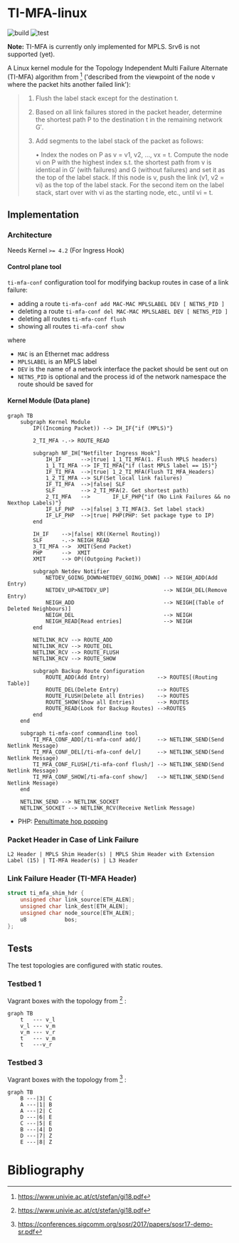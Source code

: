 # TI-MFA-linux
![build](https://github.com/sebasnabas/TI-MFA-linux/actions/workflows/build.yml/badge.svg)
![test](https://github.com/sebasnabas/TI-MFA-linux/actions/workflows/test.yml/badge.svg)

**Note:** TI-MFA is currently only implemented for MPLS. Srv6 is not supported (yet).

A Linux kernel module for the Topology Independent Multi Failure Alternate (TI-MFA) algorithm from [^1] ('described from the viewpoint of the node v where the packet hits another failed link'):
>   1) Flush the label stack except for the destination t.
>   2) Based on all link failures stored in the packet header,
>       determine the shortest path P to the destination t in the
>       remaining network G′.
>   3) Add segments to the label stack of the packet as follows:
>
>       • Index the nodes on P as v = v1, v2, …, vx = t.
>           Compute the node vi on P with the highest index s.t. the shortest path from v is identical in G′ (with failures) and G (without failures) and set it as the top of the label stack.
>           If this node is v, push the link (v1, v2 = vi) as the top of the label stack.
>           For the second item on the label stack, start over with vi as the starting node, etc., until vi = t.

## Implementation

### Architecture
Needs Kernel `>= 4.2` (For Ingress Hook)

#### Control plane tool
`ti-mfa-conf` configuration tool for modifying backup routes in case of a link failure:
* adding a route      `ti-mfa-conf add MAC-MAC MPLSLABEL DEV [ NETNS_PID ]`
* deleting a route    `ti-mfa-conf del MAC-MAC MPLSLABEL DEV [ NETNS_PID ]`
* deleting all routes `ti-mfa-conf flush`
* showing all routes  `ti-mfa-conf show`

where
* `MAC` is an Ethernet mac address
* `MPLSLABEL` is an MPLS label
* `DEV` is the name of a network interface the packet should be sent out on
* `NETNS_PID` is optional and the process id of the network namespace the route should be saved for


#### Kernel Module (Data plane)
```mermaid
graph TB
    subgraph Kernel Module
        IP((Incoming Packet)) --> IH_IF{"if (MPLS)"}

        2_TI_MFA -.-> ROUTE_READ

        subgraph NF_IH["Netfilter Ingress Hook"]
            IH_IF      -->|true| 1_1_TI_MFA(1. Flush MPLS headers)
            1_1_TI_MFA --> IF_TI_MFA{"if (last MPLS label == 15)"}
            IF_TI_MFA  -->|true| 1_2_TI_MFA(Flush TI_MFA_Headers)
            1_2_TI_MFA --> SLF(Set local link failures)
            IF_TI_MFA  -->|false| SLF
            SLF        --> 2_TI_MFA(2. Get shortest path)
            2_TI_MFA   -->       IF_LF_PHP{"if (No Link Failures && no Nexthop Labels)"}
            IF_LF_PHP  -->|false| 3_TI_MFA(3. Set label stack)
            IF_LF_PHP  -->|true| PHP(PHP: Set package type to IP)
        end

        IH_IF    -->|false| KR((Kernel Routing))
        SLF      -.-> NEIGH_READ
        3_TI_MFA -->  XMIT(Send Packet)
        PHP      -->  XMIT
        XMIT     --> OP((Outgoing Packet))

        subgraph Netdev Notifier
            NETDEV_GOING_DOWN>NETDEV_GOING_DOWN] --> NEIGH_ADD(Add Entry)
            NETDEV_UP>NETDEV_UP]                 --> NEIGH_DEL(Remove Entry)
            NEIGH_ADD                            --> NEIGH[(Table of Deleted Neighbours)]
            NEIGH_DEL                            --> NEIGH
            NEIGH_READ[Read entries]             --> NEIGH
        end

        NETLINK_RCV --> ROUTE_ADD
        NETLINK_RCV --> ROUTE_DEL
        NETLINK_RCV --> ROUTE_FLUSH
        NETLINK_RCV --> ROUTE_SHOW

        subgraph Backup Route Configuration
            ROUTE_ADD(Add Entry)               --> ROUTES[(Routing Table)]
            ROUTE_DEL(Delete Entry)            --> ROUTES
            ROUTE_FLUSH(Delete all Entries)    --> ROUTES
            ROUTE_SHOW(Show all Entries)       --> ROUTES
            ROUTE_READ(Look for Backup Routes) -->ROUTES
        end
    end

    subgraph ti-mfa-conf commandline tool
        TI_MFA_CONF_ADD[/ti-mfa-conf add/]     --> NETLINK_SEND(Send Netlink Message)
        TI_MFA_CONF_DEL[/ti-mfa-conf del/]     --> NETLINK_SEND(Send Netlink Message)
        TI_MFA_CONF_FLUSH[/ti-mfa-conf flush/] --> NETLINK_SEND(Send Netlink Message)
        TI_MFA_CONF_SHOW[/ti-mfa-conf show/]   --> NETLINK_SEND(Send Netlink Message)
    end

    NETLINK_SEND --> NETLINK_SOCKET
    NETLINK_SOCKET --> NETLINK_RCV(Receive Netlink Message)
```
* PHP: [Penultimate hop popping](https://www.rfc-editor.org/rfc/rfc3031.html#section-3.16)


### Packet Header in Case of Link Failure
```
L2 Header | MPLS Shim Header(s) | MPLS Shim Header with Extension Label (15) | TI-MFA Header(s) | L3 Header
```

### Link Failure Header (TI-MFA Header)
```c
struct ti_mfa_shim_hdr {
    unsigned char link_source[ETH_ALEN];
    unsigned char link_dest[ETH_ALEN];
    unsigned char node_source[ETH_ALEN];
    u8            bos;
};
```

## Tests

The test topologies are configured with static routes.

### Testbed 1
Vagrant boxes with the topology from [^1] :
```mermaid
graph TB
    t   --- v_l
    v_l --- v_m
    v_m --- v_r
    t   --- v_m
    t   ---v_r
```
### Testbed 3
Vagrant boxes with the topology from [^2] :
```mermaid
graph TB
    B ---|3| C
    A ---|1| B
    A ---|2| C
    D ---|6| E
    C ---|5| E
    B ---|4| D
    D ---|7| Z
    E ---|8| Z
```

# Bibliography
[^1]: https://www.univie.ac.at/ct/stefan/gi18.pdf
[^2]: https://conferences.sigcomm.org/sosr/2017/papers/sosr17-demo-sr.pdf

